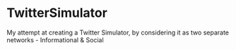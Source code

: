 TwitterSimulator
================

My attempt at creating a Twitter Simulator, by considering it as two separate networks - Informational &amp; Social
